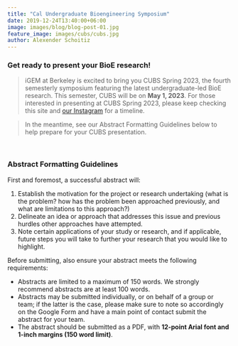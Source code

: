 ```yaml
---
title: "Cal Undergraduate Bioengineering Symposium"
date: 2019-12-24T13:40:00+06:00
image: images/blog/blog-post-01.jpg
feature_image: images/cubs/cubs.jpg
author: Alexender Schoitiz
---
```

### Get ready to present your BioE research!

> iGEM at Berkeley is excited to bring you CUBS Spring 2023, the fourth semesterly symposium featuring the latest undergraduate-led BioE research. This semester, CUBS will be on **May 1, 2023**. For those interested in presenting at CUBS Spring 2023, please keep checking this site and [our Instagram](https://www.instagram.com/igematberkeley/) for a timeline.

> In the meantime, see our Abstract Formatting Guidelines below to help prepare for your CUBS presentation.

&nbsp;

### Abstract Formatting Guidelines

First and foremost, a successful abstract will:
1. Establish the motivation for the project or research undertaking (what is the problem? how has the problem been approached previously, and what are limitations to this approach?)
2. Delineate an idea or approach that addresses this issue and previous hurdles other approaches have attempted.
3. Note certain applications of your study or research, and if applicable, future steps you will take to further your research that you would like to highlight. 

Before submitting, also ensure your abstract meets the following requirements:
* Abstracts are limited to a maximum of 150 words. We strongly recommend abstracts are at least 100 words. 
* Abstracts may be submitted individually, or on behalf of a group or team; if the latter is the case, please make sure to note so accordingly on the Google Form and have a main point of contact submit the abstract for your team. 
* The abstract should be submitted as a PDF, with **12-point Arial font and 1-inch margins (150 word limit)**.